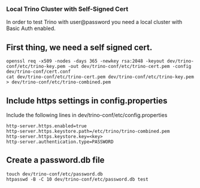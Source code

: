 ### Local Trino Cluster with Self-Signed Cert
 
In order to test Trino with user@password you need a local cluster with Basic Auth enabled. 

## First thing, we need a self signed cert.
```
openssl req -x509 -nodes -days 365 -newkey rsa:2048 -keyout dev/trino-conf/etc/trino-key.pem -out dev/trino-conf/etc/trino-cert.pem -config dev/trino-conf/cert.conf
cat dev/trino-conf/etc/trino-cert.pem dev/trino-conf/etc/trino-key.pem > dev/trino-conf/etc/trino-combined.pem
```

## Include https settings in config.properties

Include the following lines in dev/trino-conf/etc/config.properties

```
http-server.https.enabled=true
http-server.https.keystore.path=/etc/trino/trino-combined.pem
http-server.https.keystore.key=<key>
http-server.authentication.type=PASSWORD
```

## Create a password.db file

```
touch dev/trino-conf/etc/password.db
htpasswd -B -C 10 dev/trino-conf/etc/password.db test
```
